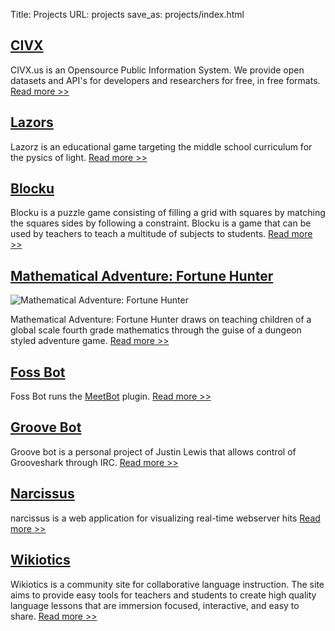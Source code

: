 Title: Projects
URL: projects
save_as: projects/index.html

## [CIVX](civx/index.html)
CIVX.us is an Opensource Public Information System. We provide open datasets
and API's for developers and researchers for free, in free formats.
[Read more >>](civx/index.html)

## [Lazors](lazors/index.html)
Lazorz is an educational game targeting the middle school curriculum for the
pysics of light.
[Read more >>](lazors/index.html)

## [Blocku](blocku/index.html)
Blocku is a puzzle game consisting of filling a grid with squares by matching
the squares sides by following a constraint. Blocku is a game that can be used
by teachers to teach a multitude of subjects to students. 
[Read more >>](blocku/index.html)

## [Mathematical Adventure: Fortune Hunter](fortune-hunter/index.html)
![Mathematical Adventure: Fortune
Hunter](http://foss.rit.edu/files/FortuneHunterLogo.png)

Mathematical Adventure: Fortune Hunter draws on teaching children of a global
scale fourth grade mathematics through the guise of a dungeon styled adventure
game.
[Read more >>](fortune-hunter/index.html)

## [Foss Bot](foss-bot/index.html)
Foss Bot runs the [MeetBot](http://wiki.debian.org/MeetBot) plugin.
[Read more >>](foss-bot/index.html)

## [Groove Bot](groove-bot/index.html)
Groove bot is a personal project of Justin Lewis that allows control of
Grooveshark through IRC.
[Read more >>](groove-bot/index.html)

## [Narcissus](narcissus/index.html)
narcissus is a web application for visualizing real-time webserver hits
[Read more >>](narcissus/index.html)

## [Wikiotics](wikiotics/index.html)
Wikiotics is a community site for collaborative language instruction. The site
aims to provide easy tools for teachers and students to create high quality
language lessons that are immersion focused, interactive, and easy to share.
[Read more >>](wikiotics/index.html)